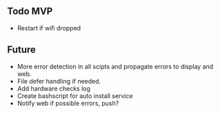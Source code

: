 ## Todo MVP

- Restart if wifi dropped

## Future
- More error detection in all scipts and propagate errors to display and web.
- File defer handling if needed.
- Add hardware checks log
- Create bashscript for auto install service
- Notify web if possible errors, push?